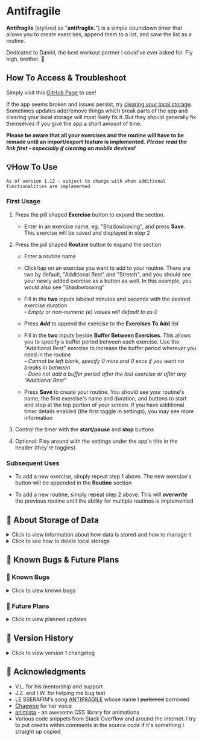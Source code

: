 # Antifragile

**Antifragile** (stylized as "**antifragile.**") is a simple countdown timer that allows you to create exercises, append them to a list, and save the list as a routine.

Dedicated to Daniel, the best workout partner I could've ever asked for. Fly high, brother. 🦉

## How To Access & Troubleshoot

Simply visit this [GitHub Page](https://sherwin-leung.github.io/antifragile/) to use!

If the app seems broken and issues persist, try [clearing your local storage](https://github.com/sherwin-leung/antifragile?tab=readme-ov-file#-about-storage-of-data). Sometimes updates add/remove things which break parts of the app and clearing your local storage will most likely fix it. But they should generally fix themselves if you give the app a short amount of time.

**Please be aware that all your exercises and the routine will have to be remade until an import/export feature is implemented.** ***Please read the link first - especially if clearing on mobile devices!***

## 💡How To Use

`
As of version 1.12 - subject to change with when additional functionalities are implemented
`

### First Usage

1. Press the pill shaped **Exercise** button to expand the section.
   * Enter in an exercise name, eg. "Shadowboxing", and press **Save**. This exercise will be saved and displayed in step 2

2. Press the pill shaped **Routine** button to expand the section
   * Enter a routine name

   * Click/tap on an exercise you want to add to your routine. There are two by default, "Additional Rest" and "Stretch", and you should see your newly added exercise as a button as well. In this example, you would also see "Shadowboxing"

   * Fill in the **two** inputs labeled minutes and seconds with the desired exercise duration
     <br>_- Empty or non-numeric (e) values will default to as 0_

   * Press _**Add**_ to append the exercise to the **Exercises To Add** list

   * Fill in the **two** inputs beside **Buffer Between Exercises**. This allows you to specify a buffer period between each exercise. Use the "Additional Rest" exercise to increase the buffer period wherever you need in the routine
     <br>_- Cannot be left blank, specify 0 mins and 0 secs if you want no breaks in between_
     <br>_- Does not add a buffer period after the last exercise or after any "Additional Rest"_

   * Press **Save** to create your routine. You should see your routine's name, the first exercise's name and duration, and buttons to start and stop at the top portion of your screen. If you have additional timer details enabled (the first toggle in settings), you may see more information
     
3. Control the timer with the **start/pause** and **stop** buttons

4. Optional: Play around with the settings under the app's title in the header (they're toggles)

### Subsequent Uses

* To add a new exercise, simply repeat step 1 above. The new exercise's button will be appended in the **Routine** section

* To add a new routine, simply repeat step 2 above. This will _**overwrite**_ the previous routine until the ability for multiple routines is implemented

## 💾 About Storage of Data

<details>
  
<summary>Click to view information about how data is stored and how to manage it</summary>

There is currently no database storage associated with this app. Exercises and routines are stored in the user's device's **local storage**.

While state and exercises/routines persist through each visit, be aware that they _will_ be deleted if a user manually clears their cookies/site data on a **desktop** or **mobile**.

There may be a case where users may want to manually delete their data associated with Antifragile (nothing sensitive is saved, just exercises/routines).

At the moment, there is no functionality to clear existing exerises on the timer, only the ability to add new ones. Additionally, currently creating a new routine only overwrites the previous one, and there is no ability to remove it.

There are plans to implement functionalities to allow users to delete existing exercises and routines in the future, but in the mean time, users using the [timer](https://sherwin-leung.github.io/antifragile/) can delete their associated data (and thus starting the timer with a fresh slate) with the following steps:

</details>

<details>

<summary>Click to see how to delete local storage</summary>
  
### 🖥️ Desktop

_On desktop, you can delete local storage for a site directly without erasing all your cookies._
1. Press **F12** to access dev tools **while on the timer's page**
2. Click the **Application** tab
3. Expand **Local storage** under the _Storage_ category
4. Click on `https://sherwin-leung.github.io`
5. Click the **Ø** symbol next to the filter bar to clear all data

### 📱 Mobile

* Simply clear your browser's cookies/site data. ***Keep in mind that this will probably sign you out of any sites you've signed into on your phone's browser and clear other preferences unless you have a way to explicitly only clear Antifragile's site data!***

</details>

## 👀 Known Bugs & Future Plans

### 🐛 Known Bugs

<details>

<summary>Click to view known bugs</summary>

* None so far as of the current version.

* **FIXED in v1.11** - 0 (zero) is considered a number to count down a full second for.
  <br>What should happen: 3.. 2.. 1.. 0 ding!
  <br>What happens right now: 3.. 2.. 1.. 0.. ding!

</details>

### 🔮 Future Plans
 
<details>

<summary>Click to view planned updates</summary>

Listed roughly in order of priority, but subject to change

* Ability to delete exercises
* Sort excercise buttons by alphabetical order

* Store and load multiple routines

* Ability to export data to a JSON file

</details>

## 📄 Version History

<details>

<summary>Click to view version 1 changelog</summary>

* v1.12
  * Added countdown sounds starting from 5 seconds or less remaining for any "Rest" and "Additional Rest" blocks
  * Added countdown sounds for all exercises too after collecting some feedback - thanks Majuba!

* v1.11
  * Fixed a bug where the timer would consider 0 (zero) a number to count down a full second for

* v1.10
  * Added the ability to insert a buffer period (duration-based, just like with exercises) between exercises in a routine. Will not add a buffer period after the last exercise or after any "Additional Rest"

* v1.09
  * Visual improvements: animated gradients on some buttons, sections expanding/collapsing instead of appearing/disappearing instantly

* v1.08
  * Added ability to toggle on/off sounds for the timer. A sound plays when you successfully complete the entire routine (all exercises finished without quitting - pausing is okay though) and a sound plays when you stop the routine. Looking to add a sound that plays in between exercises for the routine soon.
 
* v1.07
  * Added ability to toggle on/off extra details related to currently loaded routine in the timer (how many exercises left, which exercise is coming up next, and full exercise list). Instructions view can be toggled on and off as well

* v1.06
  * Added visual feedback when trying to save a duplicate exercise and made the successful save feedback flashier

* v1.05
  * Added visual feedback when trying to save an exercise or routine without inputting a name or a routine with no exercises in its list

* v1.04
  * Added some initial visual feedback to the user when they successfully save exercises and/or routines. More visual feedback to come!

* v1.03
  * Consolidated play/pause/resume functionalities into one button, instead of play and pause/resume

* v1.02
   * Implemented pause/resume button and functionality

* v1.01
   * Fixed bug with out of bounds values for duration inputs

* v1.0
   * Initial Release
  
</details>

## 🙏 Acknowledgments

* V.L. for his mentorship and support
* J.Z. and I.W. for helping me bug test
* LE SSERAFIM's song [ANTIFRAGILE](https://youtu.be/pyf8cbqyfPs) whose name I ~~purloined~~ borrowed
* [Chaewon](https://www.instagram.com/_chaechae_1/?hl=en) for her voice
* [animista](https://animista.net/) - an awesome CSS library for animations
* Various code snippets from Stack Overflow and around the internet. I try to put credits within comments in the source code if it's something I straight up copied
